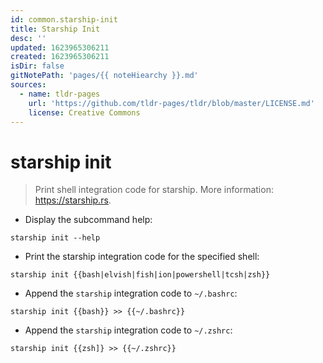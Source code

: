 ```yaml
---
id: common.starship-init
title: Starship Init
desc: ''
updated: 1623965306211
created: 1623965306211
isDir: false
gitNotePath: 'pages/{{ noteHiearchy }}.md'
sources:
  - name: tldr-pages
    url: 'https://github.com/tldr-pages/tldr/blob/master/LICENSE.md'
    license: Creative Commons
---
```

# starship init

> Print shell integration code for starship.
> More information: <https://starship.rs>.

- Display the subcommand help:

`starship init --help`

- Print the starship integration code for the specified shell:

`starship init {{bash|elvish|fish|ion|powershell|tcsh|zsh}}`

- Append the `starship` integration code to `~/.bashrc`:

`starship init {{bash}} >> {{~/.bashrc}}`

- Append the `starship` integration code to `~/.zshrc`:

`starship init {{zsh]} >> {{~/.zshrc}}`

